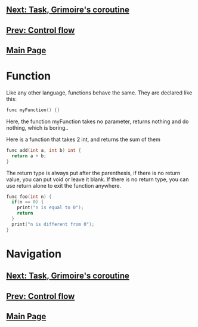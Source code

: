 ## [Next: Task, Grimoire's coroutine](task.md)
## [Prev: Control flow](control.md)
## [Main Page](index.md)

# Function

Like any other language, functions behave the same. They are declared like this:
```cpp
func myFunction() {}
```
Here, the function myFunction takes no parameter, returns nothing and do nothing, which is boring..

Here is a function that takes 2 int, and returns the sum of them
```cpp
func add(int a, int b) int {
  return a + b;
}
```
The return type is always put after the parenthesis, if there is no return value, you can put void or leave it blank.
If there is no return type, you can use return alone to exit the function anywhere.
```cpp
func foo(int n) {
  if(n == 0) {
    print("n is equal to 0");
    return
  }
  print("n is different from 0");
}
```


# Navigation

## [Next: Task, Grimoire's coroutine](task.md)
## [Prev: Control flow](control.md)
## [Main Page](index.md)
